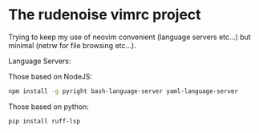 # The rudenoise vimrc project

Trying to keep my use of neovim convenient (language servers etc...) but
minimal (netrw for file browsing etc...).

Language Servers:

Those based on NodeJS:
```sh
npm install -g pyright bash-language-server yaml-language-server
```

Those based on python:
```sh
pip install ruff-lsp
```

